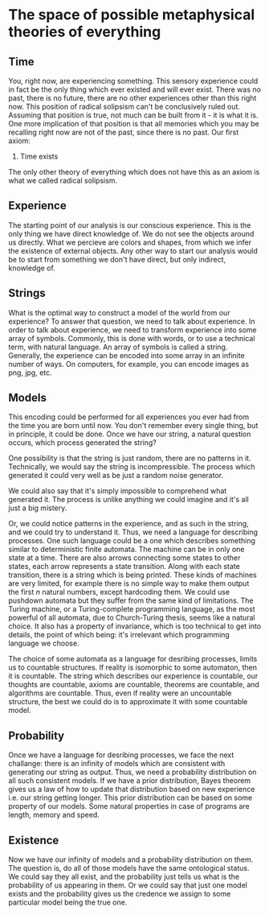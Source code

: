 # The space of possible metaphysical theories of everything

## Time

You, right now, are experiencing something.
This sensory experience could in fact be the only thing which ever existed and will ever exist.
There was no past, there is no future, there are no other experiences other than this right now.
This position of radical solipsism can't be conclusively ruled out.
Assuming that position is true, not much can be built from it - it is what it is.
One more implication of that position is that all memories which you may be recalling right now are not of the past, since there is no past.
Our first axiom:

1. Time exists

The only other theory of everything which does not have this as an axiom is what we called radical solipsism.

## Experience

The starting point of our analysis is our conscious experience.
This is the only thing we have direct knowledge of.
We do not see the objects around us directly.
What we percieve are colors and shapes, from which we infer the existence of external objects.
Any other way to start our analysis would be to start from something we don't have direct, but only indirect, knowledge of.

## Strings

What is the optimal way to construct a model of the world from our experience?
To answer that question, we need to talk about experience.
In order to talk about experience, we need to transform experience into some array of symbols.
Commonly, this is done with words, or to use a technical term, with natural language.
An array of symbols is called a string.
Generally, the experience can be encoded into some array in an infinite number of ways.
On computers, for example, you can encode images as png, jpg, etc.

## Models

This encoding could be performed for all experiences you ever had from the time you are born until now.
You don't remember every single thing, but in principle, it could be done.
Once we have our string, a natural question occurs, which process generated the string?

One possibility is that the string is just random, there are no patterns in it.
Technically, we would say the string is incompressible.
The process which generated it could very well as be just a random noise generator.

We could also say that it's simply impossible to comprehend what generated it.
The process is unlike anything we could imagine and it's all just a big mistery.

Or, we could notice patterns in the experience, and as such in the string, and we could try to understand it.
Thus, we need a language for describing processes.
One such language could be a one which describes something similar to deterministic finite automata.
The machine can be in only one state at a time.
There are also arrows connecting some states to other states, each arrow represents a state transition.
Along with each state transition, there is a string which is being printed.
These kinds of machines are very limited, for example there is no simple way to make them output the first _n_ natural numbers, except hardcoding them.
We could use pushdown automata but they suffer from the same kind of limitations.
The Turing machine, or a Turing-complete programming language, as the most powerful of all automata, due to Church-Turing thesis, seems like a natural choice.
It also has a property of invariance, which is too technical to get into details, the point of which being: it's irrelevant which programming language we choose.

The choice of some automata as a language for desribing processes, limits us to countable structures.
If reality is isomorphic to some automaton, then it is countable.
The string which describes our experience is countable, our thoughts are countable, axioms are countable, theorems are countable, and algorithms are countable.
Thus, even if reality were an uncountable structure, the best we could do is to approximate it with some countable model.

## Probability

Once we have a language for desribing processes, we face the next challange: there is an infinity of models which are consistent with generating our string as output.
Thus, we need a probability distribution on all such consistent models.
If we have a prior distribution, Bayes theorem gives us a law of how to update that distribution based on new experience i.e. our string getting longer.
This prior distribution can be based on some property of our models.
Some natural properties in case of programs are length, memory and speed.

## Existence

Now we have our infinity of models and a probability distribution on them.
The question is, do all of those models have the same ontological status.
We could say they all exist, and the probability just tells us what is the probability of us appearing in them.
Or we could say that just one model exists and the probability gives us the credence we assign to some particular model being the true one.

